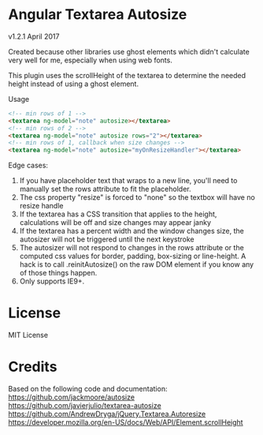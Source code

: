 Angular Textarea Autosize
=

v1.2.1 April 2017

Created because other libraries use ghost elements which didn't calculate very well for me, especially when using web fonts.

This plugin uses the scrollHeight of the textarea to determine the needed height instead of using a ghost element.

Usage
```html 
<!-- min rows of 1 -->
<textarea ng-model="note" autosize></textarea>
<!-- min rows of 2 -->
<textarea ng-model="note" autosize rows="2"></textarea>
<!-- min rows of 1, callback when size changes -->
<textarea ng-model="note" autosize="myOnResizeHandler"></textarea>
```

Edge cases:

1. If you have placeholder text that wraps to a new line, you'll need to manually set the rows attribute to fit the placeholder.
2. The css property "resize" is forced to "none" so the textbox will have no resize handle
3. If the textarea has a CSS transition that applies to the height, calculations will be off and size changes may appear janky
4. If the textarea has a percent width and the window changes size, the autosizer will not be triggered until the next keystroke
5. The autosizer will not respond to changes in the rows attribute or the computed css values for border, padding, box-sizing or line-height. A hack is to call .reinitAutosize() on the raw DOM element if you know any of those things happen.
6. Only supports IE9+.

License
==
MIT License

Credits
==
Based on the following code and documentation:
https://github.com/jackmoore/autosize
https://github.com/javierjulio/textarea-autosize
https://github.com/AndrewDryga/jQuery.Textarea.Autoresize
https://developer.mozilla.org/en-US/docs/Web/API/Element.scrollHeight